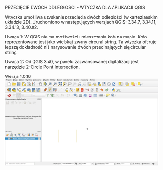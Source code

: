 PRZECIĘCIE DWÓCH ODLEGŁOŚCI - WTYCZKA DLA APLIKACJI QGIS

Wtyczka umożliwa uzyskanie przecięcia dwóch odległości (w kartezjańskim układzie 2D). Uruchomiono w następujących wersjach QGIS: 3.34.7, 3.34.11, 3.34.13, 3.40.02.

Uwaga 1: W QGIS nie ma możliwości umieszczenia koła na mapie. Koło reprezentowane jest jako wielokąt zwany circural string. Ta wtyczka oferuje lepszą dokładność niż narysowanie dwóch przecinających się circular string.

Uwaga 2: Od QGIS 3.40, w panelu zaawansowanej digitalizacji jest narzędzie 2-Circle Point Intersection.

Wersja 1.0.18
![First look](firstLook.gif)
